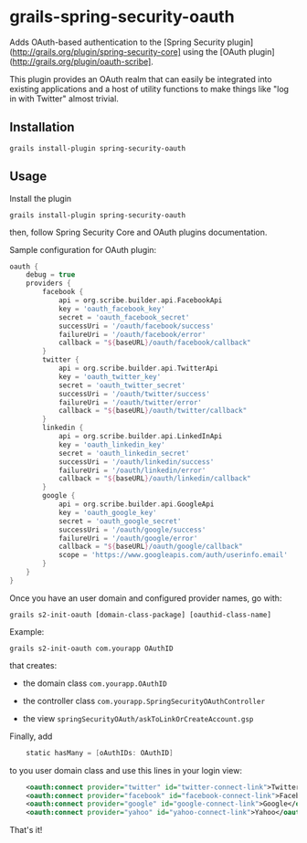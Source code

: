 grails-spring-security-oauth
============================

Adds OAuth-based authentication to the [Spring Security plugin](http://grails.org/plugin/spring-security-core] using the [OAuth plugin](http://grails.org/plugin/oauth-scribe].

This plugin provides an OAuth realm that can easily be integrated into existing applications and a host of utility functions to make things like "log in with Twitter" almost trivial.


Installation
------------

    grails install-plugin spring-security-oauth


Usage
-----

Install the plugin

    grails install-plugin spring-security-oauth

then, follow Spring Security Core and OAuth plugins documentation.

Sample configuration for OAuth plugin:

```groovy
oauth {
    debug = true
    providers {
        facebook {
            api = org.scribe.builder.api.FacebookApi
            key = 'oauth_facebook_key'
            secret = 'oauth_facebook_secret'
            successUri = '/oauth/facebook/success'
            failureUri = '/oauth/facebook/error'
            callback = "${baseURL}/oauth/facebook/callback"
        }
        twitter {
            api = org.scribe.builder.api.TwitterApi
            key = 'oauth_twitter_key'
            secret = 'oauth_twitter_secret'
            successUri = '/oauth/twitter/success'
            failureUri = '/oauth/twitter/error'
            callback = "${baseURL}/oauth/twitter/callback"
        }
        linkedin {
            api = org.scribe.builder.api.LinkedInApi
            key = 'oauth_linkedin_key'
            secret = 'oauth_linkedin_secret'
            successUri = '/oauth/linkedin/success'
            failureUri = '/oauth/linkedin/error'
            callback = "${baseURL}/oauth/linkedin/callback"
        }
        google {
            api = org.scribe.builder.api.GoogleApi
            key = 'oauth_google_key'
            secret = 'oauth_google_secret'
            successUri = '/oauth/google/success'
            failureUri = '/oauth/google/error'
            callback = "${baseURL}/oauth/google/callback"
            scope = 'https://www.googleapis.com/auth/userinfo.email'
        }
    }
}
```

Once you have an user domain and configured provider names, go with:

    grails s2-init-oauth [domain-class-package] [oauthid-class-name]
Example:

    grails s2-init-oauth com.yourapp OAuthID

that creates:

- the domain class `com.yourapp.OAuthID`

- the controller class `com.yourapp.SpringSecurityOAuthController`

- the view `springSecurityOAuth/askToLinkOrCreateAccount.gsp`



Finally, add

```groovy
    static hasMany = [oAuthIDs: OAuthID]
```

to you user domain class and use this lines in your login view:

```xml
    <oauth:connect provider="twitter" id="twitter-connect-link">Twitter</oauth:connect>
    <oauth:connect provider="facebook" id="facebook-connect-link">Facebook</oauth:connect>
    <oauth:connect provider="google" id="google-connect-link">Google</oauth:connect>
    <oauth:connect provider="yahoo" id="yahoo-connect-link">Yahoo</oauth:connect>
```

That's it! 